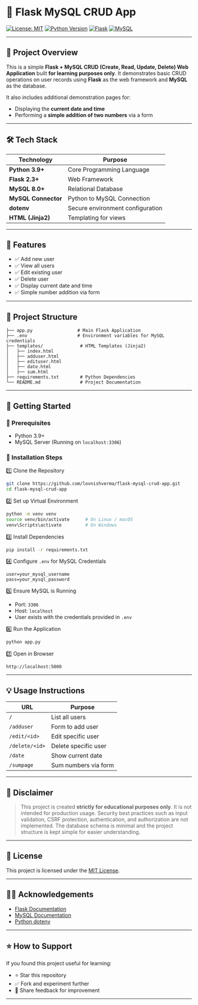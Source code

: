 # 🚀 Flask MySQL CRUD App

[![License: MIT](https://img.shields.io/badge/License-MIT-blue.svg)](LICENSE)
[![Python Version](https://img.shields.io/badge/python-3.9%2B-blue)](https://www.python.org/)
[![Flask](https://img.shields.io/badge/Flask-2.3-orange)](https://flask.palletsprojects.com/)
[![MySQL](https://img.shields.io/badge/MySQL-8.0-blue)](https://www.mysql.com/)

---

## 📄 Project Overview

This is a simple **Flask + MySQL CRUD (Create, Read, Update, Delete) Web Application** built **for learning purposes only**.
It demonstrates basic CRUD operations on user records using **Flask** as the web framework and **MySQL** as the database.

It also includes additional demonstration pages for:

* Displaying the **current date and time**
* Performing a **simple addition of two numbers** via a form

---

## 🛠️ Tech Stack

| Technology          | Purpose                          |
| ------------------- | -------------------------------- |
| **Python 3.9+**     | Core Programming Language        |
| **Flask 2.3+**      | Web Framework                    |
| **MySQL 8.0+**      | Relational Database              |
| **MySQL Connector** | Python to MySQL Connection       |
| **dotenv**          | Secure environment configuration |
| **HTML (Jinja2)**   | Templating for views             |

---

## 🚩 Features

* ✅ Add new user
* ✅ View all users
* ✅ Edit existing user
* ✅ Delete user
* ✅ Display current date and time
* ✅ Simple number addition via form

---

## 📂 Project Structure

```
├── app.py                 # Main Flask Application
├── .env                   # Environment variables for MySQL credentials
├── templates/              # HTML Templates (Jinja2)
│   ├── index.html
│   ├── adduser.html
│   ├── edituser.html
│   ├── date.html
│   ├── sum.html
├── requirements.txt        # Python Dependencies
└── README.md               # Project Documentation
```

---

## 🚀 Getting Started

### 🔧 Prerequisites

* Python 3.9+
* MySQL Server (Running on `localhost:3306`)

### 🔨 Installation Steps

1️⃣ Clone the Repository

```bash
git clone https://github.com/lovnishverma/flask-mysql-crud-app.git
cd flask-mysql-crud-app
```

2️⃣ Set up Virtual Environment

```bash
python -m venv venv
source venv/bin/activate      # On Linux / macOS
venv\Scripts\activate         # On Windows
```

3️⃣ Install Dependencies

```bash
pip install -r requirements.txt
```

4️⃣ Configure `.env` for MySQL Credentials

```
user=your_mysql_username
pass=your_mysql_password
```

5️⃣ Ensure MySQL is Running

* Port: `3306`
* Host: `localhost`
* User exists with the credentials provided in `.env`

6️⃣ Run the Application

```bash
python app.py
```

7️⃣ Open in Browser

```
http://localhost:5000
```

---

## 💡 Usage Instructions

| URL            | Purpose              |
| -------------- | -------------------- |
| `/`            | List all users       |
| `/adduser`     | Form to add user     |
| `/edit/<id>`   | Edit specific user   |
| `/delete/<id>` | Delete specific user |
| `/date`        | Show current date    |
| `/sumpage`     | Sum numbers via form |

---


## 📢 Disclaimer

> This project is created **strictly for educational purposes only**.
> It is not intended for production usage. Security best practices such as input validation, CSRF protection, authentication, and authorization are not implemented.
> The database schema is minimal and the project structure is kept simple for easier understanding.

---

## 📄 License

This project is licensed under the [MIT License](LICENSE).

---

## 🧑‍🏫 Acknowledgements

* [Flask Documentation](https://flask.palletsprojects.com/)
* [MySQL Documentation](https://dev.mysql.com/doc/)
* [Python dotenv](https://pypi.org/project/python-dotenv/)

---

## ⭐ How to Support

If you found this project useful for learning:

* ⭐ Star this repository
* ✅ Fork and experiment further
* 💬 Share feedback for improvement

---

